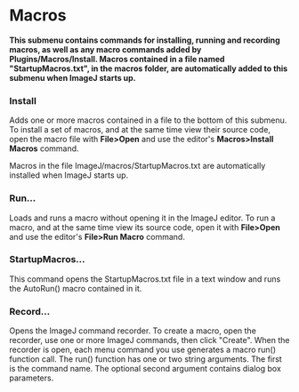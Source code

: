 # Macros

**This submenu contains commands for installing, running and recording
macros, as well as any macro commands added by Plugins/Macros/Install.
Macros contained in a file named \"StartupMacros.txt\", in the macros
folder, are automatically added to this submenu when ImageJ starts up.**

### Install

Adds one or more macros contained in a file to the bottom of this
submenu. To install a set of macros, and at the same time view their
source code, open the macro file with **File\>Open** and use the
editor\'s **Macros\>Install Macros** command.

Macros in the file ImageJ/macros/StartupMacros.txt are automatically
installed when ImageJ starts up.

### Run\...

Loads and runs a macro without opening it in the ImageJ editor. To run a
macro, and at the same time view its source code, open it with
**File\>Open** and use the editor\'s **File\>Run Macro** command.

### StartupMacros\...

This command opens the StartupMacros.txt file in a text window and runs
the AutoRun() macro contained in it.

### Record\...

Opens the ImageJ command recorder. To create a macro, open the recorder,
use one or more ImageJ commands, then click \"Create\". When the
recorder is open, each menu command you use generates a macro run()
function call. The run() function has one or two string arguments. The
first is the command name. The optional second argument contains dialog
box parameters.
